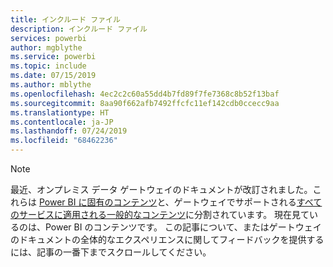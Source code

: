 ```yaml
---
title: インクルード ファイル
description: インクルード ファイル
services: powerbi
author: mgblythe
ms.service: powerbi
ms.topic: include
ms.date: 07/15/2019
ms.author: mblythe
ms.openlocfilehash: 4ec2c2c60a55dd4b7fd89f7fe7368c8b52f13baf
ms.sourcegitcommit: 8aa90f662afb7492ffcfc11ef142cdb0ccecc9aa
ms.translationtype: HT
ms.contentlocale: ja-JP
ms.lasthandoff: 07/24/2019
ms.locfileid: "68462236"
---
```

> [!NOTE]
> 最近、オンプレミス データ ゲートウェイのドキュメントが改訂されました。これらは [Power BI に固有のコンテンツ](/power-bi/service-gateway-onprem)と、ゲートウェイでサポートされる[すべてのサービスに適用される一般的なコンテンツ](/data-integration/gateway/service-gateway-onprem)に分割されています。 現在見ているのは、Power BI のコンテンツです。 この記事について、またはゲートウェイのドキュメントの全体的なエクスペリエンスに関してフィードバックを提供するには、記事の一番下までスクロールしてください。